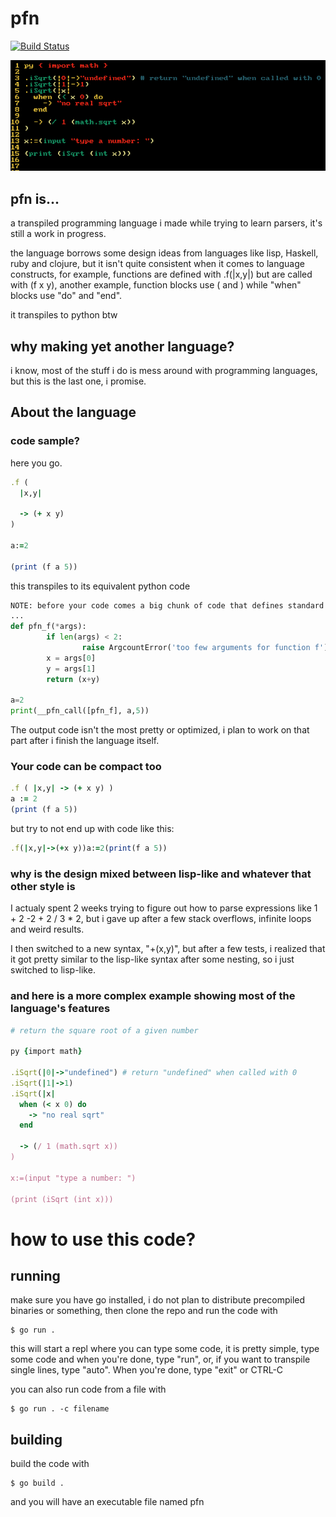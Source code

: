 # pfn

[![Build Status](https://travis-ci.com/TsukiGva2/pfn.svg?branch=main)](https://travis-ci.com/TsukiGva2/pfn)

![](https://github.com/TsukiGva2/pfn/blob/0de9ef050a549a4e79815b346e3b7d502811fb2c/img/code.png)

## pfn is...

a transpiled programming language i made while trying to learn parsers, it's still a work in progress.

the language borrows some design ideas from languages like lisp, Haskell, ruby and clojure, but it isn't quite consistent when it comes to language constructs,  for example, functions are defined with .f(|x,y|) but are called with (f x y), another example, function blocks use ( and ) while "when" blocks use "do" and "end".

it transpiles to python btw

## why making yet another language?

i know, most of the stuff i do is mess around with
programming languages, but this is the last one, i
promise.

## About the language

### code sample?

here you go.

```ruby
.f (
  |x,y|

  -> (+ x y)
)

a:=2

(print (f a 5))
```

this transpiles to its equivalent python code

```py
NOTE: before your code comes a big chunk of code that defines standard functions and utilities like __pfn_call
...
def pfn_f(*args):
        if len(args) < 2:
                raise ArgcountError('too few arguments for function f')
        x = args[0]
        y = args[1]
        return (x+y)

a=2
print(__pfn_call([pfn_f], a,5))
```

The output code isn't the most pretty or optimized, i plan to work on that part after i finish the language itself.

### Your code can be compact too

```ruby
.f ( |x,y| -> (+ x y) )
a := 2
(print (f a 5))
```

but try to not end up with code like this:

```ruby
.f(|x,y|->(+x y))a:=2(print(f a 5))
```

### why is the design mixed between lisp-like and whatever that other style is

I actualy spent 2 weeks trying to figure out how to parse expressions like 1 + 2 -2 + 2 / 3 * 2,
but i gave up after a few stack overflows, infinite loops and weird results.

I then switched to a new syntax, "+(x,y)", but after a few tests, i realized that it got pretty similar to the lisp-like syntax after some nesting, so i just switched to lisp-like.

### and here is a more complex example showing most of the language's features

```ruby
# return the square root of a given number

py {import math}

.iSqrt(|0|->"undefined") # return "undefined" when called with 0
.iSqrt(|1|->1)
.iSqrt(|x|
  when (< x 0) do
    -> "no real sqrt"
  end
  
  -> (/ 1 (math.sqrt x))
)

x:=(input "type a number: ")

(print (iSqrt (int x)))
```

# how to use this code?

## running

make sure you have go installed, i do not plan to distribute precompiled binaries or something,
then clone the repo and run the code with

    $ go run .
    
this will start a repl where you can type some code, it is pretty simple,
type some code and when you're done, type "run", or, if you want to transpile single lines,
type "auto". When you're done, type "exit" or CTRL-C

you can also run code from a file with

    $ go run . -c filename

## building

build the code with

    $ go build .

and you will have an executable file named pfn
